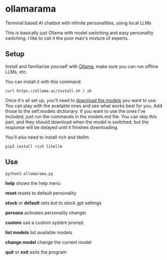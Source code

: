 # ollamarama
Terminal based AI chatbot with infinite personalities, using local LLMs

This is basically just Ollama with model switching and easy personality switching.  I like to call it the poor man's mixture of experts.

## Setup

Install and familiarize yourself with [Ollama](https://ollama.ai/), make sure you can run offline LLMs, etc.

You can install it with this command:
```
curl https://ollama.ai/install.sh | sh
```

Once it's all set up, you'll need to [download the models](https://ollama.ai/library) you want to use.  You can play with the available ones and see what works best for you.  Add those to the self.models dictionary.  If you want to use the ones I've included, just run the commands in the models.md file.  You can skip this part, and they should download when the model is switched, but the response will be delayed until it finishes downloading.

You'll also need to install rich and litellm
```
pip3 install rich litellm
```

## Use

```
python3 ollamarama.py
```

**help** shows the help menu

**reset**  resets to default personality

**stock** or **default**  sets bot to stock gpt settings

**persona**  activates personality changer

**custom**  use a custom system prompt

**list models** list available models

**change model** change the current model

**quit** or **exit** exits the program
